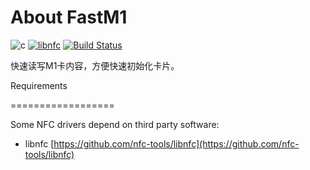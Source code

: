 # About FastM1

![c](https://img.shields.io/badge/language-c-blue.svg)    [![libnfc](https://img.shields.io/librariesio/release/homebrew/libnfc/1.7.1)](https://github.com/nfc-tools/libnfc)    [![Build Status](https://travis-ci.org/Oakwen/fastm1.svg?branch=master)](https://travis-ci.org/Oakwen/fastm1)

快速读写M1卡内容，方便快速初始化卡片。

Requirements

==================

Some NFC drivers depend on third party software:

* libnfc [https://github.com/nfc-tools/libnfc](https://github.com/nfc-tools/libnfc)

